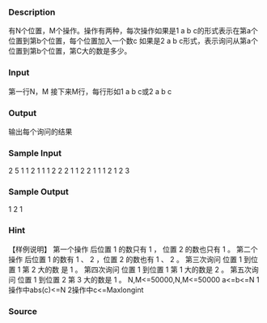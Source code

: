 
### Description
有N个位置，M个操作。操作有两种，每次操作如果是1 a b c的形式表示在第a个位置到第b个位置，每个位置加入一个数c
如果是2 a b c形式，表示询问从第a个位置到第b个位置，第C大的数是多少。
### Input
第一行N，M
接下来M行，每行形如1 a b c或2 a b c
### Output
输出每个询问的结果
### Sample Input
2 5
1 1 2 1
1 1 2 2
2 1 1 2
2 1 1 1
2 1 2 3

### Sample Output
1
2
1
### Hint

【样例说明】
第一个操作 后位置 1 的数只有 1 ， 位置 2 的数也只有 1 。 第二个操作 后位置 1
的数有 1 、 2 ，位置 2 的数也有 1 、 2 。 第三次询问 位置 1 到位置 1 第 2 大的数 是
1 。 第四次询问 位置 1 到位置 1 第 1 大的数是 2 。 第五次询问 位置 1 到位置 2 第 3
大的数是 1 。‍
N,M<=50000,N,M<=50000
a<=b<=N
1操作中abs(c)<=N
2操作中c<=Maxlongint

### Source
